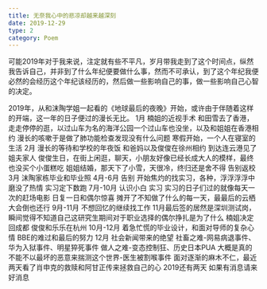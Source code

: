 ```yaml
---
title: 无奈我心中的悲凉却越来越深刻
date: 2019-12-29
type: 2
category: Poem 
---
```


可能2019年对于我来说，注定就有些不平凡，岁月带我走到了这个时间点，纵然我告诉自己，并非到了什么年纪便要做什么事，然而不可承认，到了这个年纪我便必然的会经历这个年纪该经历的，然后做一些影响自己的事，做一些影响自己心智的决定。

2019年，从和沫陶学姐一起看的《地球最后的夜晚》开始，或许由于伴随着这样的开端，这一年的日子便过的漫长无比。
1月
楠姐的近视手术
和田雪去了香港，走走停停的逛，以过山车为名的海洋公园一个过山车也没坐，以及和姐姐在香港相约
漫长的咳嗽于是做了肺功能检查发现没有什么问题
寒假开始，一个人在寝室的生活
2月
漫长的等待和学校的年夜饭
和爸妈以及俊俊在徐州相约
到达连云港见了姐夫家人
俊俊生日，在街上闲逛，聊天，小朋友好像已经长成大人的模样，最终也没买个小蛋糕吃
姐姐结婚，那天下了小雪，天很冷，终归还是舍不得
告别返校
3月
沫陶家栋毕业和毕业照
4月-6月
告别
开始焦灼的找实习，各种，浮浮浮浮中磨没了热情
实习定下数跑
7月-10月
认识小白
实习
实习的日子们过的就像每天一次的赶场电影
日复一日和偶尔惊喜
摊开了不知做了什么的每一天，最最后的云栖大会倒也还行
9月-11月
不想回忆的继续找工作
11月最后签的居然是深圳测试岗，瞬间觉得不知道自己这研究生期间对于职业选择的偶尔挣扎是为了什么
楠姐决定回成都 俊俊和乐乐在杭州
10月-12月
着急忙慌的毕业设计，和面对导师的复杂心情
BBE的难过和最后的努力
12月
社会新闻带来的绝望
社畜之难-网易病退事件、华为入狱事件、明星猝死事件
做人之难-变态控制狂、历史日本PUA
大概是真的不能不以最坏的恶意来揣测这个世界-医生被割喉事件
面对逐渐的麻木不仁，最近两天看了肖申克的救赎和阿甘正传来拯救自己的心
2019还有两天
如果有消息请来好消息
